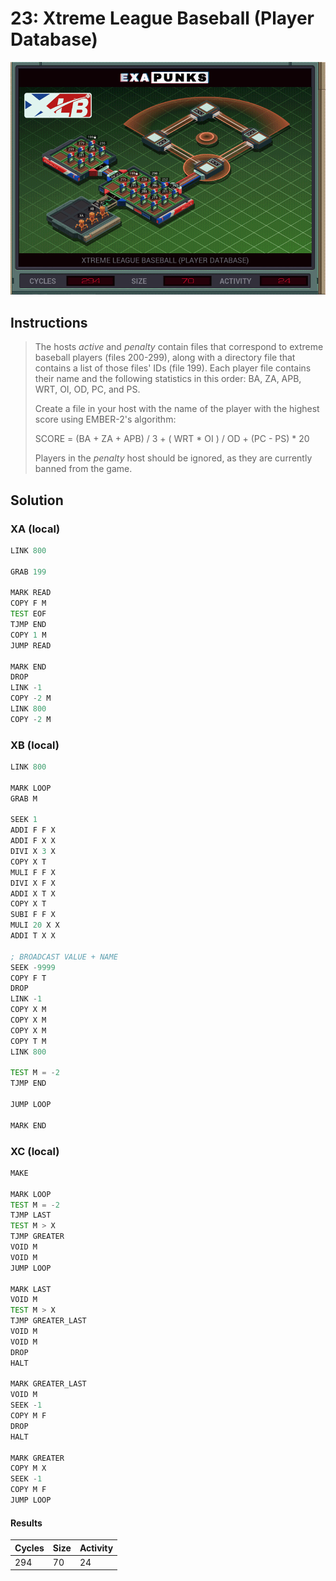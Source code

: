 # 23: Xtreme League Baseball (Player Database)

<div align="center"><img src="EXAPUNKS - Xtreme League Baseball (294, 70, 24, 2022-12-05-19-35-36).gif" /></div>

## Instructions
> The hosts *active* and *penalty* contain files that correspond to extreme baseball players (files 200-299), along with a directory file that contains a list of those files' IDs (file 199). Each player file contains their name and the following statistics in this order: BA, ZA, APB, WRT, OI, OD, PC, and PS.
> 
> Create a file in your host with the name of the player with the highest score using EMBER-2's algorithm:
> 
> SCORE = (BA + ZA + APB) / 3 + ( WRT \* OI ) / OD + (PC - PS) \* 20
> 
> Players in the *penalty* host should be ignored, as they are currently banned from the game.

## Solution

### XA (local)
```asm
LINK 800

GRAB 199

MARK READ
COPY F M
TEST EOF
TJMP END
COPY 1 M
JUMP READ

MARK END
DROP
LINK -1
COPY -2 M
LINK 800
COPY -2 M
```

### XB (local)
```asm
LINK 800

MARK LOOP
GRAB M

SEEK 1
ADDI F F X
ADDI F X X
DIVI X 3 X
COPY X T
MULI F F X
DIVI X F X
ADDI X T X
COPY X T
SUBI F F X
MULI 20 X X
ADDI T X X

; BROADCAST VALUE + NAME
SEEK -9999
COPY F T
DROP
LINK -1
COPY X M
COPY X M
COPY X M
COPY T M
LINK 800

TEST M = -2
TJMP END

JUMP LOOP

MARK END
```

### XC (local)
```asm
MAKE

MARK LOOP
TEST M = -2
TJMP LAST
TEST M > X
TJMP GREATER
VOID M
VOID M
JUMP LOOP

MARK LAST
VOID M
TEST M > X
TJMP GREATER_LAST
VOID M
VOID M
DROP
HALT

MARK GREATER_LAST
VOID M
SEEK -1
COPY M F
DROP
HALT

MARK GREATER
COPY M X
SEEK -1
COPY M F
JUMP LOOP
```

#### Results
| Cycles | Size | Activity |
|--------|------|----------|
| 294    | 70   | 24       |
